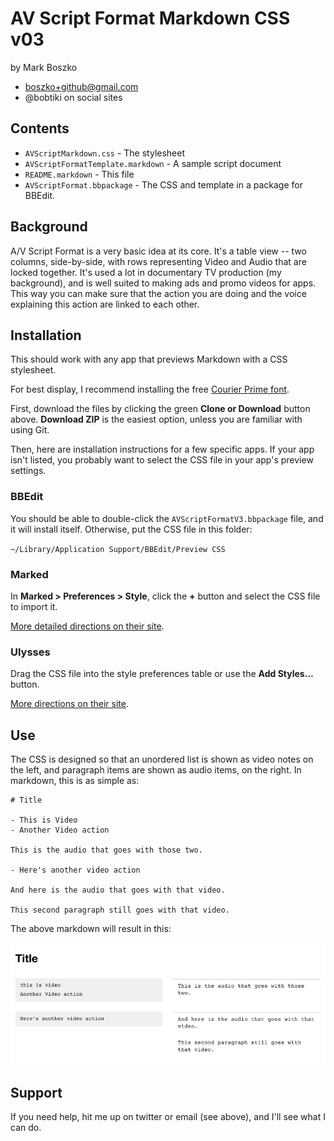 # AV Script Format Markdown CSS v03

by Mark Boszko

- boszko+github@gmail.com
- @bobtiki on social sites

## Contents

- `AVScriptMarkdown.css` - The stylesheet
- `AVScriptFormatTemplate.markdown` - A sample script document
- `README.markdown` - This file
- `AVScriptFormat.bbpackage` - The CSS and template in a package for BBEdit.

## Background

A/V Script Format is a very basic idea at its core. It's a table view -- two columns, side-by-side, with rows representing Video and Audio that are locked together. It's used a lot in documentary TV production (my background), and is well suited to making ads and promo videos for apps. This way you can make sure that the action you are doing and the voice explaining this action are linked to each other.

## Installation

This should work with any app that previews Markdown with a CSS stylesheet.

For best display, I recommend installing the free [Courier Prime font](http://www.quoteunquoteapps.com/courierprime/).

First, download the files by clicking the green **Clone or Download** button above. **Download ZIP** is the easiest option, unless you are familiar with using Git.

Then, here are installation instructions for a few specific apps. If your app isn't listed, you probably want to select the CSS file in your app's preview settings.

### BBEdit

You should be able to double-click the `AVScriptFormatV3.bbpackage` file, and it will install itself. Otherwise, put the CSS file in this folder:

`~/Library/Application Support/BBEdit/Preview CSS`

### Marked

In **Marked > Preferences > Style**, click the **+** button and select the CSS file to import it.

[More detailed directions on their site](http://marked2app.com/help/Custom_Styles.html).

### Ulysses

Drag the CSS file into the style preferences table or use the **Add Styles…** button.

[More directions on their site](http://www.ulyssesapp.com/styles/).

## Use

The CSS is designed so that an unordered list is shown as video notes on the left, and paragraph items are shown as audio items, on the right. In markdown, this is as simple as:

    # Title

    - This is Video
    - Another Video action
    
    This is the audio that goes with those two.
    
    - Here's another video action
    
    And here is the audio that goes with that video.
    
    This second paragraph still goes with that video.
    
The above markdown will result in this:

![Example screenshot](readme-use-example.png)

## Support

If you need help, hit me up on twitter or email (see above), and I'll see what I can do.
